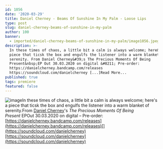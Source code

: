 ```yaml
---
id: 1056
date: '2020-03-29'
title: Daniel Cherney - Beams Of Sunshine In My Palm - Loose Lips
type: post
slug: daniel-cherney-beams-of-sunshine-in-my-palm
author: 100
banner:
  - imported/daniel-cherney-beams-of-sunshine-in-my-palm/image1056.jpeg
description: >-
  In these times of chaos, a little bit a calm is always welcome; here&#39;s a
  piece that ticsk the box and engulfs the listener into a warm blanket of
  serenity. From Daniel Cherney&#39;s The Precious Moments Of Being
  Present&nbsp;EP Out 30.03.2020 on digital &#8211; Pre-order:
  https://danielcherney.bandcamp.com/releases
  https://soundcloud.com/danielcherney [...]Read More...
published: true
tags: premiere
featured: false
---
```

![image](../imported/daniel-cherney-beams-of-sunshine-in-my-palm/image1056.jpeg)In these times of chaos, a little bit a calm is always welcome; here's a piece that ticsk the box and engulfs the listener into a warm blanket of serenity.From [Daniel Cherney](https://soundcloud.com/danielcherney)'s _The Precious Moments Of Being Present_ EPOut 30.03.2020 on digital – Pre-order: [](https://danielcherney.bandcamp.com/releases)[https://danielcherney.bandcamp.com/releases](https://danielcherney.bandcamp.com/releases)[](https://soundcloud.com/danielcherney)[https://soundcloud.com/danielcherney](https://soundcloud.com/danielcherney)